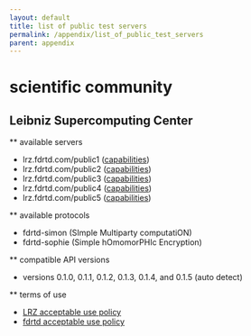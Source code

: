 ```yaml
---
layout: default
title: list of public test servers
permalink: /appendix/list_of_public_test_servers
parent: appendix
---
```


# scientific community

## Leibniz Supercomputing Center

** available servers

* lrz.fdrtd.com/public1 ([capabilities](https://lrz.fdrtd.com/public1/capabilities))
* lrz.fdrtd.com/public2 ([capabilities](https://lrz.fdrtd.com/public2/capabilities))
* lrz.fdrtd.com/public3 ([capabilities](https://lrz.fdrtd.com/public3/capabilities))
* lrz.fdrtd.com/public4 ([capabilities](https://lrz.fdrtd.com/public4/capabilities))
* lrz.fdrtd.com/public5 ([capabilities](https://lrz.fdrtd.com/public5/capabilities))

** available protocols

* fdrtd-simon (SImple Multiparty computatiON)
* fdrtd-sophie (Simple hOmomorPHIc Encryption)

** compatible API versions

* versions 0.1.0, 0.1.1, 0.1.2, 0.1.3, 0.1.4, and 0.1.5 (auto detect)

** terms of use

* [LRZ acceptable use policy](https://doku.lrz.de/display/PUBLIC/Acceptable+Use+Policy)
* [fdrtd acceptable use policy](/appendix/acceptable_use_policy)
